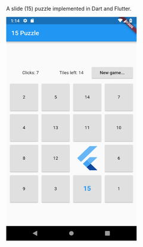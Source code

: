 A slide (15) puzzle implemented in Dart and Flutter.

<img float=center src="docs/screen_shot.png" height=600 width=350>
